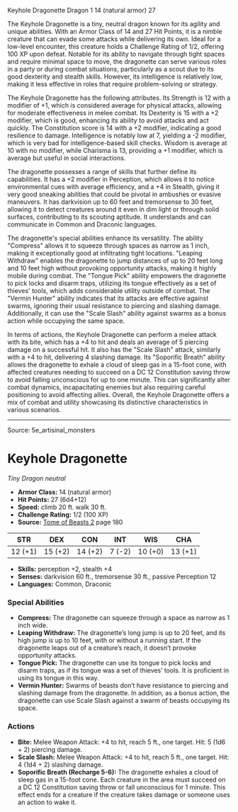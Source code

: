 <MonsterName/>Keyhole Dragonette</MonsterName>
<CreatureType/>Dragon</CreatureType>
<CR/>1</CR>
<AC/>14 (natural armor)</AC>
<HP/>27</HP>
<summary>The Keyhole Dragonette is a tiny, neutral dragon known for its agility and unique abilities. With an Armor Class of 14 and 27 Hit Points, it is a nimble creature that can evade some attacks while delivering its own. Ideal for a low-level encounter, this creature holds a Challenge Rating of 1/2, offering 100 XP upon defeat. Notable for its ability to navigate through tight spaces and require minimal space to move, the dragonette can serve various roles in a party or during combat situations, particularly as a scout due to its good dexterity and stealth skills. However, its intelligence is relatively low, making it less effective in roles that require problem-solving or strategy.</summary>

<detail>

The Keyhole Dragonette has the following attributes. Its Strength is 12 with a modifier of +1, which is considered average for physical attacks, allowing for moderate effectiveness in melee combat. Its Dexterity is 15 with a +2 modifier, which is good, enhancing its ability to avoid attacks and act quickly. The Constitution score is 14 with a +2 modifier, indicating a good resilience to damage. Intelligence is notably low at 7, yielding a -2 modifier, which is very bad for intelligence-based skill checks. Wisdom is average at 10 with no modifier, while Charisma is 13, providing a +1 modifier, which is average but useful in social interactions.

The dragonette possesses a range of skills that further define its capabilities. It has a +2 modifier in Perception, which allows it to notice environmental cues with average efficiency, and a +4 in Stealth, giving it very good sneaking abilities that could be pivotal in ambushes or evasive maneuvers. It has darkvision up to 60 feet and tremorsense to 30 feet, allowing it to detect creatures around it even in dim light or through solid surfaces, contributing to its scouting aptitude. It understands and can communicate in Common and Draconic languages.

The dragonette's special abilities enhance its versatility. The ability "Compress" allows it to squeeze through spaces as narrow as 1 inch, making it exceptionally good at infiltrating tight locations. "Leaping Withdraw" enables the dragonette to jump distances of up to 20 feet long and 10 feet high without provoking opportunity attacks, making it highly mobile during combat. The "Tongue Pick" ability empowers the dragonette to pick locks and disarm traps, utilizing its tongue effectively as a set of thieves' tools, which adds considerable utility outside of combat. The "Vermin Hunter" ability indicates that its attacks are effective against swarms, ignoring their usual resistance to piercing and slashing damage. Additionally, it can use the "Scale Slash" ability against swarms as a bonus action while occupying the same space.

In terms of actions, the Keyhole Dragonette can perform a melee attack with its bite, which has a +4 to hit and deals an average of 5 piercing damage on a successful hit. It also has the "Scale Slash" attack, similarly with a +4 to hit, delivering 4 slashing damage. Its "Soporific Breath" ability allows the dragonette to exhale a cloud of sleep gas in a 15-foot cone, with affected creatures needing to succeed on a DC 12 Constitution saving throw to avoid falling unconscious for up to one minute. This can significantly alter combat dynamics, incapacitating enemies but also requiring careful positioning to avoid affecting allies. Overall, the Keyhole Dragonette offers a mix of combat and utility showcasing its distinctive characteristics in various scenarios.</detail>



---

Source: 5e_artisinal_monsters

# Keyhole Dragonette

*Tiny* *Dragon* *neutral*

- **Armor Class:** 14 (natural armor)
- **Hit Points:** 27 (6d4+12)
- **Speed:** climb 20 ft. walk 30 ft.
- **Challenge Rating:** 1/2 (100 XP)
- **Source:** [Tome of Beasts 2](https://koboldpress.com/kpstore/product/tome-of-beasts-2-for-5th-edition) page 180

| STR | DEX | CON | INT | WIS | CHA |
| --- | --- | --- | --- | --- | --- |
| 12 (+1) | 15 (+2) | 14 (+2) | 7 (-2) | 10 (+0) | 13 (+1) |

- **Skills:** perception +2, stealth +4
- **Senses:** darkvision 60 ft., tremorsense 30 ft., passive Perception 12
- **Languages:** Common, Draconic

### Special Abilities

- **Compress:** The dragonette can squeeze through a space as narrow as 1 inch wide.
- **Leaping Withdraw:** The dragonette’s long jump is up to 20 feet, and its high jump is up to 10 feet, with or without a running start. If the dragonette leaps out of a creature’s reach, it doesn’t provoke opportunity attacks.
- **Tongue Pick:** The dragonette can use its tongue to pick locks and disarm traps, as if its tongue was a set of thieves’ tools. It is proficient in using its tongue in this way.
- **Vermin Hunter:** Swarms of beasts don’t have resistance to piercing and slashing damage from the dragonette. In addition, as a bonus action, the dragonette can use Scale Slash against a swarm of beasts occupying its space.

### Actions

- **Bite:** Melee Weapon Attack: +4 to hit, reach 5 ft., one target. Hit: 5 (1d6 + 2) piercing damage.
- **Scale Slash:** Melee Weapon Attack: +4 to hit, reach 5 ft., one target. Hit: 4 (1d4 + 2) slashing damage.
- **Soporific Breath (Recharge 5-6):** The dragonette exhales a cloud of sleep gas in a 15-foot cone. Each creature in the area must succeed on a DC 12 Constitution saving throw or fall unconscious for 1 minute. This effect ends for a creature if the creature takes damage or someone uses an action to wake it.




